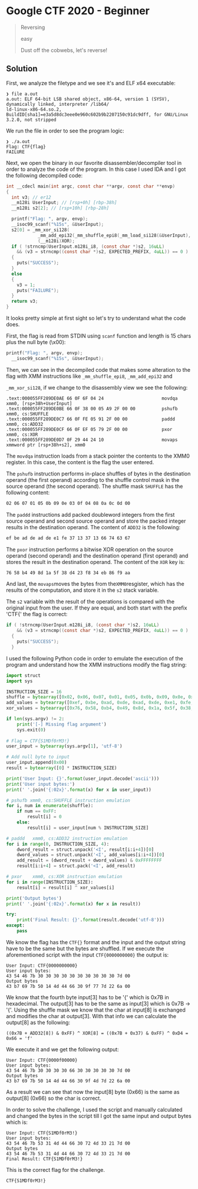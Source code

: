 # Google CTF 2020 - Beginner

> Reversing
>
> easy
>
> Dust off the cobwebs, let's reverse!

## Solution

First, we analyze the filetype and we see it's and ELF x64 executable:

```console
❯ file a.out
a.out: ELF 64-bit LSB shared object, x86-64, version 1 (SYSV), dynamically linked, interpreter /lib64/
ld-linux-x86-64.so.2, BuildID[sha1]=e3a5d8dc3eee0e960c602b9b2207150c91dc9dff, for GNU/Linux 3.2.0, not stripped
```

We run the file in order to see the program logic:

```console
❯ ./a.out
Flag: CTF{flag}
FAILURE
```

Next, we open the binary in our favorite disassembler/decompiler tool in order to analyze the code of the program. In this case I used IDA and I got the following decompiled code:

```c
int __cdecl main(int argc, const char **argv, const char **envp)
{
  int v3; // er12
  __m128i UserInput; // [rsp+0h] [rbp-38h]
  __m128i s2[2]; // [rsp+10h] [rbp-28h]

  printf("Flag: ", argv, envp);
  __isoc99_scanf("%15s", &UserInput);
  s2[0] = _mm_xor_si128(
            _mm_add_epi32(_mm_shuffle_epi8(_mm_load_si128(&UserInput), (__m128i)SHUFFLE), (__m128i)ADD32),
            (__m128i)XOR);
  if ( !strncmp(UserInput.m128i_i8, (const char *)s2, 16uLL)
    && (v3 = strncmp((const char *)s2, EXPECTED_PREFIX, 4uLL)) == 0 )
  {
    puts("SUCCESS");
  }
  else
  {
    v3 = 1;
    puts("FAILURE");
  }
  return v3;
}
```

It looks pretty simple at first sight so let's try to understand what the code does.

First, the flag is read from STDIN using `scanf` function and length is 15 chars plus the null byte (\x00):

```c
printf("Flag: ", argv, envp);
  __isoc99_scanf("%15s", &UserInput);
```

Then, we can see in the decompiled code that makes some alteration to the flag with XMM instructions like `_mm_shuffle_epi8`, `_mm_add_epi32` and 

`_mm_xor_si128`, if we change to the disassembly view we see the following:

```assembly
.text:000055FF289DE0AE 66 0F 6F 04 24                      movdqa  xmm0, [rsp+38h+UserInput]
.text:000055FF289DE0BE 66 0F 38 00 05 A9 2F 00 00          pshufb  xmm0, cs:SHUFFLE
.text:000055FF289DE0C7 66 0F FE 05 91 2F 00 00             paddd   xmm0, cs:ADD32
.text:000055FF289DE0CF 66 0F EF 05 79 2F 00 00             pxor    xmm0, cs:XOR
.text:000055FF289DE0D7 0F 29 44 24 10                      movaps  xmmword ptr [rsp+38h+s2], xmm0
```

The `movdqa` instruction loads from a stack pointer the contents to the XMM0 register. In this case, the content is the flag the user entered.

The `pshufb` instruction performs in-place shuffles of bytes in the destination operand (the first operand) according to the shuffle control mask in the source operand (the second operand). The shuffle mask `SHUFFLE` has the following content:

```sh
02 06 07 01 05 0b 09 0e 03 0f 04 08 0a 0c 0d 00
```

The `paddd` instructions add packed doubleword integers from the first source operand and second source operand and store the packed integer results in the destination operand. The content of `ADD32` is the following:

```sh
ef be ad de ad de e1 fe 37 13 37 13 66 74 63 67
```

The `pxor` instruction performs a bitwise XOR operation on the source operand (second operand) and the destination operand (first operand) and stores the result in the destination operand. The content of the `XOR` key is:

```sh
76 58 b4 49 8d 1a 5f 38 d4 23 f8 34 eb 86 f9 aa
```

And last, the `movaps`moves the bytes from the`XMM0`resgister, which has the results of the computation, and store it in the `s2` stack variable.

The `s2` variable with the result of the operations is compared with the original input from the user. If they are equal, and both start with the prefix 'CTF{' the flag is correct:

```c
if ( !strncmp(UserInput.m128i_i8, (const char *)s2, 16uLL)
    && (v3 = strncmp((const char *)s2, EXPECTED_PREFIX, 4uLL)) == 0 )
  {
    puts("SUCCESS");
  }
```

I used the following Python code in order to emulate the execution of the program and understand how the XMM instructions modify the flag string:

```python
import struct
import sys

INSTRUCTION_SIZE = 16
shuffle = bytearray([0x02, 0x06, 0x07, 0x01, 0x05, 0x0b, 0x09, 0x0e, 0x03, 0x0f, 0x04, 0x08, 0x0a, 0x0c, 0x0d, 0x00])
add_values = bytearray([0xef, 0xbe, 0xad, 0xde, 0xad, 0xde, 0xe1, 0xfe, 0x37, 0x13, 0x37, 0x13, 0x66, 0x74, 0x63, 0x67])
xor_values = bytearray([0x76, 0x58, 0xb4, 0x49, 0x8d, 0x1a, 0x5f, 0x38, 0xd4, 0x23, 0xf8, 0x34, 0xeb, 0x86, 0xf9, 0xaa])

if len(sys.argv) != 2:
    print('[-] Missing flag argument')
    sys.exit(0)
    
# Flag = CTF{S1MDf0rM3!}
user_input = bytearray(sys.argv[1], 'utf-8')

# Add null byte to input
user_input.append(0x00)
result = bytearray([0] * INSTRUCTION_SIZE)

print('User Input: {}'.format(user_input.decode('ascii')))
print('User input bytes:')
print(' '.join('{:02x}'.format(x) for x in user_input))

# pshufb xmm0, cs:SHUFFLE instruction emulation
for i, num in enumerate(shuffle):
    if num == 0xFF:
        result[i] = 0
    else:
        result[i] = user_input[num % INSTRUCTION_SIZE]

# paddd   xmm0, cs:ADD32 instruction emulation
for i in range(0, INSTRUCTION_SIZE, 4):
    dword_result = struct.unpack('<I', result[i:i+4])[0]
    dword_values = struct.unpack('<I', add_values[i:i+4])[0]
    add_result = (dword_result + dword_values) & 0xFFFFFFFF
    result[i:i+4] = struct.pack('<I', add_result)

# pxor    xmm0, cs:XOR instruction emulation
for i in range(INSTRUCTION_SIZE):
    result[i] = result[i] ^ xor_values[i]

print('Output bytes')
print(' '.join('{:02x}'.format(x) for x in result))

try:
    print('Final Result: {}'.format(result.decode('utf-8')))
except:
    pass
```

We know the flag has the `CTF{}` format and the input and the output string have to be the same but the bytes are shuffled. If we execute the aforementioned script with the input `CTF{0000000000}` the output is:

```console
User Input: CTF{0000000000}
User input bytes:
43 54 46 7b 30 30 30 30 30 30 30 30 30 30 7d 00
Output bytes
43 b7 69 7b 50 14 4d 44 66 30 9f 77 7d 22 6a 00
```

We know that the fourth byte input[3] has to be '{' which is 0x7B in hexadecimal. The output[3] has to be the same as input[3] which is 0x7B -> '{'. Using the shuffle mask we know that the char at input[8] is exchanged and modifies the char at output[3].  With that info we can calculate the output[8] as the following:

```
((0x7B + ADD32[8]) & 0xFF) ^ XOR[8] = ((0x7B + 0x37) & 0xFF) ^ 0xD4 = 0x66 = 'f'
```


We execute it and we get the following output:

```console
User Input: CTF{0000f00000}
User input bytes:
43 54 46 7b 30 30 30 30 66 30 30 30 30 30 7d 00
Output bytes
43 b7 69 7b 50 14 4d 44 66 30 9f 4d 7d 22 6a 00
```

As a result we can see that now the input[8] byte (0x66) is the same as output[8] (0x66) so the char is correct.

In order to solve the challenge, I used the script and manually calculated and changed the bytes in the script till I got the same input and output bytes which is:

```console
User Input: CTF{S1MDf0rM3!}
User input bytes:
43 54 46 7b 53 31 4d 44 66 30 72 4d 33 21 7d 00
Output bytes
43 54 46 7b 53 31 4d 44 66 30 72 4d 33 21 7d 00
Final Result: CTF{S1MDf0rM3!}
```

This is the correct flag for the challenge.

```console
CTF{S1MDf0rM3!}
```

